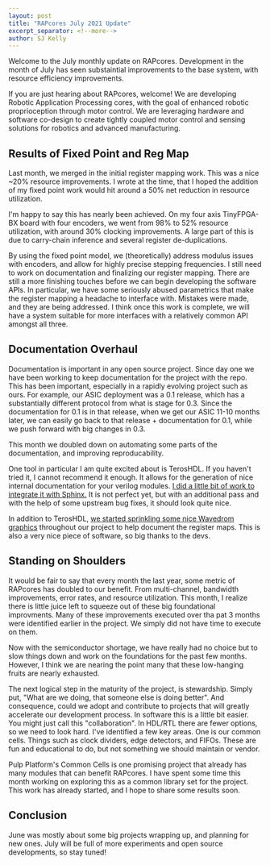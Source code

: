 ```yaml
---
layout: post
title: "RAPcores July 2021 Update"
excerpt_separator: <!--more-->
author: SJ Kelly
---
```


Welcome to the July monthly update on RAPcores.
Development in the month of July has seen substaintial
improvements to the base system, with resource
efficiency improvements.

<!--more-->

If you are just hearing about RAPcores, welcome! We are developing Robotic Application Processing cores,
with the goal of enhanced robotic proprioception through motor control. We are leveraging hardware and software
co-design to create tightly coupled motor control and sensing solutions for robotics and advanced manufacturing.

## Results of Fixed Point and Reg Map 

Last month, we merged in the initial register mapping work.
This was a nice ~20% resource improvements. I
wrote at the time, that I hoped the addition of
my fixed point work would hit around a 50% net
reduction in resource utilization.

I'm happy to say this has nearly been achieved. On
my four axis TinyFPGA-BX board with four encoders,
we went from 98% to 52% resource utilization,
with around 30% clocking improvements. A large 
part of this is due to carry-chain inference
and several register de-duplications.

By using the fixed point model,
we (theoretically) address modulus issues with encoders,
and allow for highly precise stepping frequencies.
I still need to work on documentation and finalizing
our register mapping. There are still a more finishing
touches before we can begin developing the software APIs.
In particular, we have some seriously abused parametrics
that make the register mapping a headache to interface with.
Mistakes were made, and they are being addressed. I think
once this work is complete, we will have a system
suitable for more interfaces with a relatively common
API amongst all three.


## Documentation Overhaul

Documentation is important in any open source project.
Since day one we have been working to keep documentation
for the project with the repo. This has been important,
especially in a rapidly evolving project such as ours.
For example, our ASIC deployment was a 0.1 release,
which has a substantially different protocol from what is
stage for 0.3. Since the documentation for 0.1 is in that release,
when we get our ASIC 11-10 months later, we can easily go
back to that release + documentation for 0.1, while we
push forward with big changes in 0.3.

This month we doubled down on automating some parts of
the documentation, and improving reproducability.

One tool in particular I am quite excited about is TerosHDL.
If you haven't tried it, I cannot recommend it enough.
It allows for the generation of nice internal documentation
for your verilog modules. [I did a little bit of
work to integrate it with Sphinx.](http://rapcores.org/rapcores/internals.html)
It is not perfect yet,
but with an additional pass and with the help of some
upstream bug fixes, it should look quite nice.

In addition to TerosHDL, [we started sprinkling some
nice Wavedrom graphics](http://rapcores.org/rapcores/register_map.html)
throughout our project to help
document the register maps. This is also a very nice piece
of software, so big thanks to the devs. 

## Standing on Shoulders

It would be fair to say that every month the last year,
some metric of RAPcores has doubled to our benefit.
From multi-channel, bandwidth improvements, error rates,
and resource utilization. This month, I realize there
is little juice left to squeeze out of these big
foundational improvments. Many of these improvements
executed over tha pat 3 months were identified earlier
in the project. We simply did not have time to execute
on them.

Now with the semiconductor shortage, we have really had
no choice but to slow things down and work on the
foundations for the past few months.
However, I think we are nearing the point
many that these low-hanging fruits are nearly exhausted.

The next logical step in the maturity of the project,
is stewardship. Simply put, "What are we doing, that
someone else is doing better". And consequence,
could we adopt and contribute to projects that will
greatly accelerate our development process. In software
this is a little bit easier. You might just call this
"collaboration". In HDL/RTL there are fewer
options, so we need to look hard.
I've identified a few
key areas. One is our common cells. Things such as clock dividers,
edge detectors, and FIFOs. These are fun and educational
to do, but not something we should maintain or vendor.

Pulp Platform's Common Cells is one promising project
that already has many modules that can benefit RAPcores.
I have spent some time this month working on exploring this
as a common library set for the project. This work
has already started, and I hope to share some results soon.


## Conclusion

June was mostly about some big projects wrapping up, and planning for new ones. July will be
full of more experiments and open source developments, so stay tuned!


